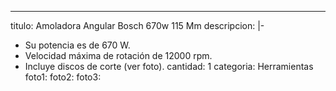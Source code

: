 ---
titulo: Amoladora Angular Bosch 670w 115 Mm
descripcion: |-
  - Su potencia es de 670 W.
  - Velocidad máxima de rotación de 12000 rpm.
  - Incluye discos de corte (ver foto).
cantidad: 1
categoria: Herramientas
foto1: 
foto2: 
foto3: 
